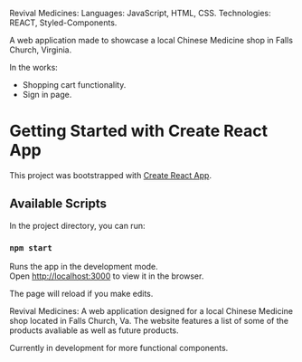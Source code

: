 Revival Medicines:
Languages: JavaScript, HTML, CSS.
Technologies: REACT, Styled-Components.

A web application made to showcase a local Chinese Medicine shop in Falls Church, Virginia.

In the works:
- Shopping cart functionality.
- Sign in page.

# Getting Started with Create React App

This project was bootstrapped with [Create React App](https://github.com/facebook/create-react-app).

## Available Scripts

In the project directory, you can run:

### `npm start`

Runs the app in the development mode.\
Open [http://localhost:3000](http://localhost:3000) to view it in the browser.

The page will reload if you make edits.

Revival Medicines:
A web application designed for a local Chinese Medicine shop located in Falls Church, Va. The website features a list of some of the products avaliable as well as future products.

Currently in development for more functional components.
